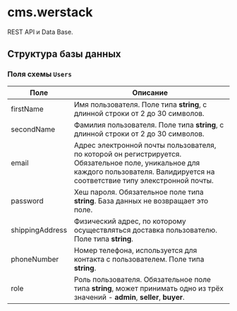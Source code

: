 # cms.werstack

REST API и Data Base.

## Структура базы данных

### Поля схемы `Users`

Поле | Описание
-----|------------
firstName | Имя пользователя. Поле типа **string**, с длинной строки от 2 до 30 символов.
secondName | Фамилия пользователя. Поле типа **string**, с длинной строки от 2 до 30 символов.
email | Адрес электронной почты пользователя, по которой он регистрируется. Обязательное поле, уникальное для каждого пользователя. Валидируется на соответствие типу элекстронной почты.
password | Хеш пароля. Обязательное поле типа **string**. База данных не возвращает это поле.
shippingAddress | Физический адрес, по которому осуществляться доставка пользователю. Поле типа **string**.
phoneNumber | Номер телефона, используется для контакта с пользователем. Поле типа **string**.
role | Роль пользователя. Обязательное поле типа **string**, может принимать одно из трёх значений - **admin**, **seller**, **buyer**.